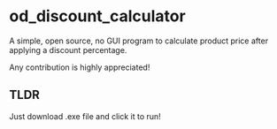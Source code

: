 # od_discount_calculator

A simple, open source, no GUI program to calculate product price after applying a discount percentage.

Any contribution is highly appreciated!

## TLDR

Just download .exe file and click it to run!


